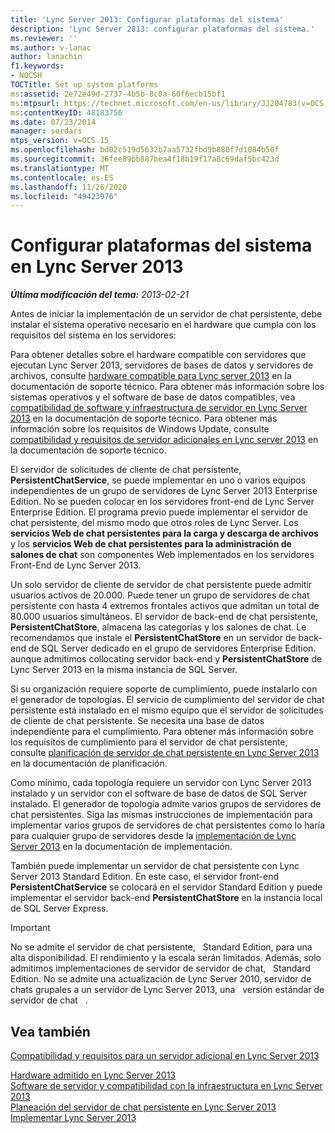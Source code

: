 ```yaml
---
title: 'Lync Server 2013: Configurar plataformas del sistema'
description: 'Lync Server 2013: configurar plataformas del sistema.'
ms.reviewer: ''
ms.author: v-lanac
author: lanachin
f1.keywords:
- NOCSH
TOCTitle: Set up system platforms
ms:assetid: 2e72e49d-2737-4b5b-8c0a-60f6ecb15bf1
ms:mtpsurl: https://technet.microsoft.com/en-us/library/JJ204783(v=OCS.15)
ms:contentKeyID: 48183756
ms.date: 07/23/2014
manager: serdars
mtps_version: v=OCS.15
ms.openlocfilehash: bd02c519d5632b7aa5732fbd9b880f7d1084b50f
ms.sourcegitcommit: 36fee89bb887bea4f18b19f17a8c69daf5bc423d
ms.translationtype: MT
ms.contentlocale: es-ES
ms.lasthandoff: 11/26/2020
ms.locfileid: "49423976"
---
```

# <a name="set-up-system-platforms-in-lync-server-2013"></a>Configurar plataformas del sistema en Lync Server 2013

<div data-xmlns="http://www.w3.org/1999/xhtml">

<div class="topic" data-xmlns="http://www.w3.org/1999/xhtml" data-msxsl="urn:schemas-microsoft-com:xslt" data-cs="https://msdn.microsoft.com/">

<div data-asp="https://msdn2.microsoft.com/asp">



</div>

<div id="mainSection">

<div id="mainBody">

<span> </span>

_**Última modificación del tema:** 2013-02-21_

Antes de iniciar la implementación de un servidor de chat persistente, debe instalar el sistema operativo necesario en el hardware que cumpla con los requisitos del sistema en los servidores:

Para obtener detalles sobre el hardware compatible con servidores que ejecutan Lync Server 2013, servidores de bases de datos y servidores de archivos, consulte [hardware compatible para Lync server 2013](lync-server-2013-supported-hardware.md) en la documentación de soporte técnico. Para obtener más información sobre los sistemas operativos y el software de base de datos compatibles, vea [compatibilidad de software y infraestructura de servidor en Lync Server 2013](lync-server-2013-server-software-and-infrastructure-support.md) en la documentación de soporte técnico. Para obtener más información sobre los requisitos de Windows Update, consulte [compatibilidad y requisitos de servidor adicionales en Lync server 2013](lync-server-2013-additional-server-support-and-requirements.md) en la documentación de soporte técnico.

El servidor de solicitudes de cliente de chat persistente, **PersistentChatService**, se puede implementar en uno o varios equipos independientes de un grupo de servidores de Lync Server 2013 Enterprise Edition. No se pueden colocar en los servidores front-end de Lync Server Enterprise Edition. El programa previo puede implementar el servidor de chat persistente, del mismo modo que otros roles de Lync Server. Los **servicios Web de chat persistentes para la carga y descarga de archivos** y los **servicios Web de chat persistentes para la administración de salones de chat** son componentes Web implementados en los servidores Front-End de Lync Server 2013.

Un solo servidor de cliente de servidor de chat persistente puede admitir usuarios activos de 20.000. Puede tener un grupo de servidores de chat persistente con hasta 4 extremos frontales activos que admitan un total de 80.000 usuarios simultáneos. El servidor de back-end de chat persistente, **PersistentChatStore**, almacena las categorías y los salones de chat. Le recomendamos que instale el **PersistentChatStore** en un servidor de back-end de SQL Server dedicado en el grupo de servidores Enterprise Edition. aunque admitimos collocating servidor back-end y **PersistentChatStore** de Lync Server 2013 en la misma instancia de SQL Server.

Si su organización requiere soporte de cumplimiento, puede instalarlo con el generador de topologías. El servicio de cumplimiento del servidor de chat persistente está instalado en el mismo equipo que el servidor de solicitudes de cliente de chat persistente. Se necesita una base de datos independiente para el cumplimiento. Para obtener más información sobre los requisitos de cumplimiento para el servidor de chat persistente, consulte [planificación de servidor de chat persistente en Lync Server 2013](lync-server-2013-planning-for-persistent-chat-server.md) en la documentación de planificación.

Como mínimo, cada topología requiere un servidor con Lync Server 2013 instalado y un servidor con el software de base de datos de SQL Server instalado. El generador de topología admite varios grupos de servidores de chat persistentes. Siga las mismas instrucciones de implementación para implementar varios grupos de servidores de chat persistentes como lo haría para cualquier grupo de servidores desde la [implementación de Lync Server 2013](lync-server-2013-deploying-lync-server.md) en la documentación de implementación.

También puede implementar un servidor de chat persistente con Lync Server 2013 Standard Edition. En este caso, el servidor front-end **PersistentChatService** se colocará en el servidor Standard Edition y puede implementar el servidor back-end **PersistentChatStore** en la instancia local de SQL Server Express.

<div>


> [!IMPORTANT]  
> No se admite el servidor de chat persistente, &nbsp; Standard Edition, para una alta disponibilidad. El rendimiento y la escala serán limitados. Además, solo admitimos implementaciones de servidor de servidor de chat, &nbsp; Standard Edition. No se admite una actualización de Lync Server 2010, servidor de chats grupales a un servidor de Lync Server 2013, una &nbsp; versión estándar de servidor de chat &nbsp; .



</div>

<div>

## <a name="see-also"></a>Vea también


[Compatibilidad y requisitos para un servidor adicional en Lync Server 2013](lync-server-2013-additional-server-support-and-requirements.md)  


[Hardware admitido en Lync Server 2013](lync-server-2013-supported-hardware.md)  
[Software de servidor y compatibilidad con la infraestructura en Lync Server 2013](lync-server-2013-server-software-and-infrastructure-support.md)  
[Planeación del servidor de chat persistente en Lync Server 2013](lync-server-2013-planning-for-persistent-chat-server.md)  
[Implementar Lync Server 2013](lync-server-2013-deploying-lync-server.md)  
  

</div>

</div>

<span> </span>

</div>

</div>

</div>

